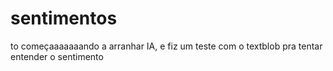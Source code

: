 # sentimentos
to começaaaaaaando a arranhar IA, e fiz um teste com o textblob pra tentar entender o sentimento
